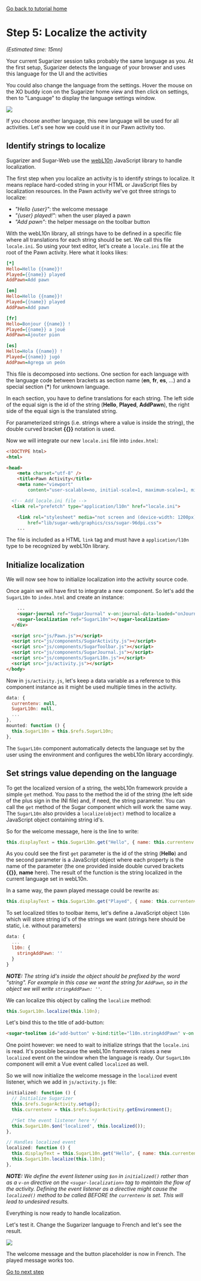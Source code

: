 [Go back to tutorial home](tutorial.md)

# Step 5: Localize the activity
*(Estimated time: 15mn)*

Your current Sugarizer session talks probably the same language as you. At the first setup, Sugarizer detects the language of your browser and uses this language for the UI and the activities

You could also change the language from the settings. Hover the mouse on the XO buddy icon on the Sugarizer home view and then click on settings, then to "Language" to display the language settings window.


![](../images/tutorial_step5_1.png)

If you choose another language, this new language will be used for all activities. Let's see how we could use it in our Pawn activity too.

## Identify strings to localize

Sugarizer and Sugar-Web use the [webL10n](https://github.com/fabi1cazenave/webL10n) JavaScript library to handle localization.

The first step when you localize an activity is to identify strings to localize. It means replace hard-coded string in your HTML or JavaScript files by localization resources. In the Pawn activity we've got three strings to localize:

* *"Hello {user}"*: the welcome message
* *"{user} played!"*: when the user played a pawn
* *"Add pawn"*: the helper message on the toolbar button

With the webL10n library, all strings have to be defined in a specific file where all translations for each string should be set. We call this file `locale.ini`.  So using your text editor, let's create a `locale.ini` file at the root of the Pawn activity. Here what it looks likes: 
```ini
[*]
Hello=Hello {{name}}!
Played={{name}} played
AddPawn=Add pawn

[en]
Hello=Hello {{name}}!
Played={{name}} played
AddPawn=Add pawn

[fr]
Hello=Bonjour {{name}} !
Played={{name}} a joué
AddPawn=Ajouter pion

[es]
Hello=Hola {{name}} !
Played={{name}} jugó
AddPawn=Agrega un peón
```

This file is decomposed into sections. One section for each language with the language code between brackets as section name (**en**, **fr**, **es**, ...) and a special section (**\***) for unknown language.

In each section, you have to define translations for each string. The left side of the equal sign is the id of the string (**Hello**, **Played**, **AddPawn**), the right side of the equal sign is the translated string.

For parameterized strings (i.e. strings where a value is inside the string), the double curved bracket **\{\{\}\}** notation is used.

Now we will integrate our new `locale.ini` file into `index.html`:
```html
<!DOCTYPE html>
<html>

<head>
	<meta charset="utf-8" />
	<title>Pawn Activity</title>
	<meta name="viewport"
		content="user-scalable=no, initial-scale=1, maximum-scale=1, minimum-scale=1, width=device-width, viewport-fit=cover" />

  <!-- Add locale.ini file -->
  <link rel="prefetch" type="application/l10n" href="locale.ini">

	<link rel="stylesheet" media="not screen and (device-width: 1200px) and (device-height: 900px)"
		href="lib/sugar-web/graphics/css/sugar-96dpi.css">
	...
```

The file is included as a HTML `link` tag and must have a `application/l10n` type to be recognized by webL10n library.

## Initialize localization

We will now see how to initialize localization into the activity source code.

Once again we will have first to integrate a new component. So let's add the `SugarL10n` to `index.html` and create an instance:
```html
    ...
    <sugar-journal ref="SugarJournal" v-on:journal-data-loaded="onJournalDataLoaded"></sugar-journal>
    <sugar-localization ref="SugarL10n"></sugar-localization>
  </div>

  <script src="js/Pawn.js"></script>
  <script src="js/components/SugarActivity.js"></script>
  <script src="js/components/SugarToolbar.js"></script>
  <script src="js/components/SugarJournal.js"></script>
  <script src="js/components/SugarL10n.js"></script>
  <script src="js/activity.js"></script>
</body>
```

Now in `js/activity.js`, let's keep a data variable as a reference to this component instance as it might be used multiple times in the activity.
```js
data: {
  currentenv: null,
  SugarL10n: null,
  ...
},
mounted: function () {
  this.SugarL10n = this.$refs.SugarL10n;
},
```

The `SugarL10n` component automatically detects the language set by the user using the environment and configures the webL10n library accordingly.

## Set strings value depending on the language

To get the localized version of a string, the webL10n framework provide a simple `get` method. You pass to the method the id of the string (the left side of the plus sign in the INI file) and, if need, the string parameter. You can call the `get` method of the Sugar component which will work the same way. The `SugarL10n` also provides a `localize(object)` method to localize a JavaScript object containing string id's. 

So for the welcome message, here is the line to write:
```js
this.displayText = this.SugarL10n.get("Hello", { name: this.currentenv.user.name });
```
As you could see the first `get` parameter is the id of the string (**Hello**) and the second parameter is a JavaScript object where each property is the name of the parameter (the one provided inside double curved brackets **\{\{\}\}**, **name** here). The result of the function is the string localized in the current language set in webL10n.

In a same way, the pawn played message could be rewrite as: 
```js
this.displayText = this.SugarL10n.get("Played", { name: this.currentenv.user.name });
```

To set localized titles to toolbar items, let's define a JavaScript object `l10n` which will store string id's of the strings we want (strings here should be static, i.e. without parameters)
```js
data: {
  ...
  l10n: {
    stringAddPawn: ''
  }
}
```
***NOTE:*** *The string id's inside the object should be prefixed by the word "string". For example in this case we want the string for `AddPawn`, so in the object we will write `stringAddPawn: ''`.*

We can localize this object by calling the `localize` method: 
```js
this.SugarL10n.localize(this.l10n);
```

Let's bind this to the title of add-button:
```html
<sugar-toolitem id="add-button" v-bind:title="l10n.stringAddPawn" v-on:click="onAddClick"></sugar-toolitem>
```

One point however: we need to wait to initialize strings that the `locale.ini` is read. It's possible because the webL10n framework raises a new `localized` event on the window when the language is ready. Our `SugarL10n` component will emit a Vue event called `localized` as well.

So we will now initialize the welcome message in the `localized` event listener, which we add in `js/activity.js` file:
```js
initialized: function () {
  // Initialize Sugarizer
  this.$refs.SugarActivity.setup();
  this.currentenv = this.$refs.SugarActivity.getEnvironment();

  /*Set the event listener here */
  this.SugarL10n.$on('localized', this.localized());
},

// Handles localized event
localized: function () {
  this.displayText = this.SugarL10n.get("Hello", { name: this.currentenv.user.name });
  this.SugarL10n.localize(this.l10n);
},
```
***NOTE:*** *We define the event listener using `$on` in `initialized()` rather than as a `v-on` directive on the `<sugar-localization>` tag to maintain the flow of the activity. Defining the event listener as a directive might cause the `localized()` method to be called BEFORE the `currentenv` is set. This will lead to undesired results.*

Everything is now ready to handle localization.

Let's test it. Change the Sugarizer language to French and let's see the result.


![](../images/tutorial_step5_2.png)

The welcome message and the button placeholder is now in French. The played message works too.

[Go to next step](step6.md)